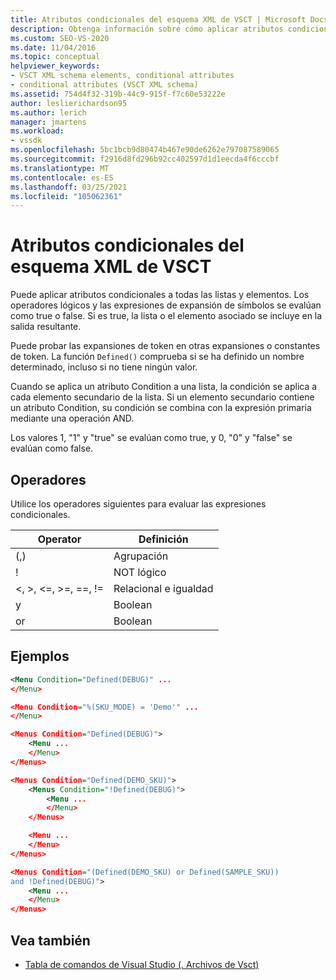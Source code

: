 ```yaml
---
title: Atributos condicionales del esquema XML de VSCT | Microsoft Docs
description: Obtenga información sobre cómo aplicar atributos condicionales a listas y elementos de esquemas XML de VSCT. Los atributos se evalúan como true o false y controlan la salida resultante.
ms.custom: SEO-VS-2020
ms.date: 11/04/2016
ms.topic: conceptual
helpviewer_keywords:
- VSCT XML schema elements, conditional attributes
- conditional attributes (VSCT XML schema)
ms.assetid: 754d4f32-319b-44c9-915f-f7c60e53222e
author: leslierichardson95
ms.author: lerich
manager: jmartens
ms.workload:
- vssdk
ms.openlocfilehash: 5bc1bcb9d80474b467e90de6262e797087589065
ms.sourcegitcommit: f2916d8fd296b92cc402597d1d1eecda4f6cccbf
ms.translationtype: MT
ms.contentlocale: es-ES
ms.lasthandoff: 03/25/2021
ms.locfileid: "105062361"
---
```

# <a name="vsct-xml-schema-conditional-attributes"></a>Atributos condicionales del esquema XML de VSCT
Puede aplicar atributos condicionales a todas las listas y elementos. Los operadores lógicos y las expresiones de expansión de símbolos se evalúan como true o false. Si es true, la lista o el elemento asociado se incluye en la salida resultante.

 Puede probar las expansiones de token en otras expansiones o constantes de token. La función `Defined()` comprueba si se ha definido un nombre determinado, incluso si no tiene ningún valor.

 Cuando se aplica un atributo Condition a una lista, la condición se aplica a cada elemento secundario de la lista. Si un elemento secundario contiene un atributo Condition, su condición se combina con la expresión primaria mediante una operación AND.

 Los valores 1, "1" y "true" se evalúan como true, y 0, "0" y "false" se evalúan como false.

## <a name="operators"></a>Operadores
 Utilice los operadores siguientes para evaluar las expresiones condicionales.

|Operator|Definición|
|--------------|----------------|
|(,)|Agrupación|
|!|NOT lógico|
|\<, >, \<=, >=, ==, !=|Relacional e igualdad|
|y|Boolean|
|or|Boolean|

## <a name="examples"></a>Ejemplos

```xml
<Menu Condition="Defined(DEBUG)" ...
</Menu>

<Menu Condition="%(SKU_MODE) = 'Demo'" ...
</Menu>

<Menus Condition="Defined(DEBUG)">
    <Menu ...
    </Menu>
</Menus>

<Menus Condition="Defined(DEMO_SKU)">
    <Menus Condition="!Defined(DEBUG)">
        <Menu ...
        </Menu>
    </Menus>

    <Menu ...
    </Menu>
</Menus>

<Menus Condition="(Defined(DEMO_SKU) or Defined(SAMPLE_SKU))
and !Defined(DEBUG)">
    <Menu ...
    </Menu>
</Menus>
```

## <a name="see-also"></a>Vea también
- [Tabla de comandos de Visual Studio (. Archivos de Vsct)](../extensibility/internals/visual-studio-command-table-dot-vsct-files.md)

